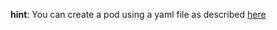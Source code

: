 **hint**: You can create a pod using a yaml file as described [here](https://kubernetes.io/docs/concepts/workloads/pods/#using-pods)
